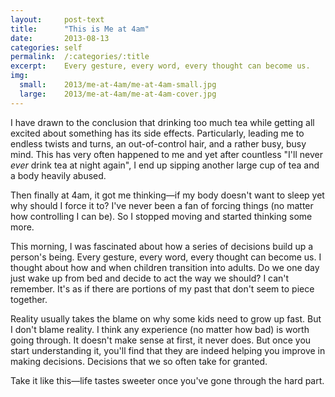 ```yaml
---
layout:     post-text
title:      "This is Me at 4am"
date:       2013-08-13
categories: self
permalink:  /:categories/:title
excerpt:    Every gesture, every word, every thought can become us.
img:
  small:    2013/me-at-4am/me-at-4am-small.jpg
  large:    2013/me-at-4am/me-at-4am-cover.jpg
---
```

I have drawn to the conclusion that drinking too much tea while getting all excited about something has its side effects. Particularly, leading me to endless twists and turns, an out-of-control hair, and a rather busy, busy mind. This has very often happened to me and yet after countless "I'll never *ever* drink tea at night again", I end up sipping another large cup of tea and a body heavily abused.

Then finally at 4am, it got me thinking&mdash;if my body doesn't want to sleep yet why should I force it to? I've never been a fan of forcing things (no matter how controlling I can be). So I stopped moving and started thinking some more.

This morning, I was fascinated about how a series of decisions build up a person's being. Every gesture, every word, every thought can become us. I thought about how and when children transition into adults. Do we one day just wake up from bed and decide to act the way we should? I can't remember. It's as if there are portions of my past that don't seem to piece together.

Reality usually takes the blame on why some kids need to grow up fast. But I don't blame reality. I think any experience (no matter how bad) is worth going through. It doesn't make sense at first, it never does. But once you start understanding it, you'll find that they are indeed helping you improve in making decisions. Decisions that we so often take for granted.

Take it like this&mdash;life tastes sweeter once you've gone through the hard part.
